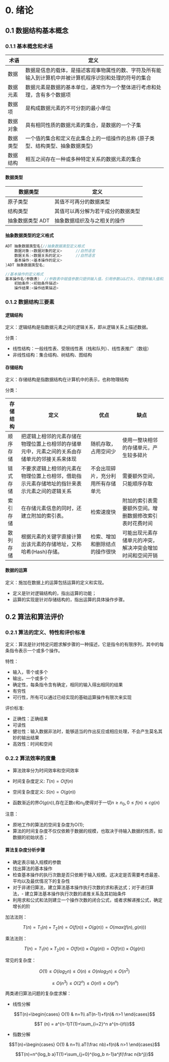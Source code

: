 
# 0. 绪论

## 0.1 数据结构基本概念

### 0.1.1 基本概念和术语

 术语	   |  定义
 ---------|----------
数据	   | 数据是信息的载体，是描述客观事物属性的数、字符及所有能输入到计算机中并被计算机程序识别和处理的符号的集合
数据元素	| 数据元素是数据的基本单位，通常作为一个整体进行考虑和处理，含有多个数据项
数据项	    | 是构成数据元素的不可分割的最小单位
数据对象	| 具有相同性质的数据元素的集合，是数据的一个子集
数据类型	| 一个值的集合和定义在此集合上的一组操作的总称 {原子类型、结构类型、抽象数据类型}
数据结构	| 相互之间存在一种或多种特定关系的数据元素的集合

#### 数据类型

数据类型	| 定义
-----------|-------------
原子类型	| 其值不可再分的数据类型
结构类型	|其值可以再分解为若干成分的数据类型
抽象数据类型 ADT|	抽象数据组织及与之相关的操作

#### 抽象数据类型的定义格式

```c
ADT 抽象数据类型名{//抽象数据类型定义格式
	数据对象:<数据对象的定义>		//自然语言
	数据关系:<数据关系的定义>		//自然语言
	基本操作:<基本操作的定义>
}ADT 抽象数据类型名;

//基本操作的定义格式
基本操作名(参数表)	//参数表中赋值参数只提供输入值，引用参数以&打头，可提供输入值和返回操作结果
    初始条件:<初始条件描述>
    操作结果:<操作结果描述>

```

### 0.1.2 数据结构三要素

#### 逻辑结构

定义：逻辑结构是指数据元素之间的逻辑关系，即从逻辑关系上描述数据。

分类：

- 线性结构：一般线性表、受限线性表（栈和队列）、线性表推广（数组）
- 非线性结构：集合结构、树结构、图结构
  
#### 存储结构

定义：存储结构是指数据结构在计算机中的表示，也称物理结构

分类：

存储结构	| 定义	| 优点	| 缺点
------------|------|-------|-------
顺序存储	|把逻辑上相邻的元素存储在物理位置上也相邻的存储单元中，元素之间的关系由存储单元的邻接关系来体现 	|随机存取，占用空间少	|使用一整块相邻的存储单元，产生较多碎片
链式存储	|不要求逻辑上相邻的元素在物理位置上也相邻，借助指示元素存储地址的指针来表示元素之间的逻辑关系|	不会出现碎片，充分利用所有存储单元	|需要额外空间，只能顺序存取
索引存储	|在存储元素信息的同时，还建立附加的索引表。	|检索速度快	|附加的索引表需要额外空间。增删数据修改索引表时花费时间
散列存储	|根据元素的关键字直接计算出该元素的存储地址，又称哈希(Hash)存储。|	检索、增加和删除结点的操作很快	|可能出现元素存储单元的冲突，解决冲突会增加时间和空间开销

#### 数据的运算
定义：施加在数据上的运算包括运算的定义和实现。

- 定义是针对逻辑结构的，指出运算的功能；
- 运算的实现是针对存储结构的，指出运算的具体操作步骤。

## 0.2 算法和算法评价
### 0.2.1 算法的定义、特性和评价标准
定义：算法是针对特定问题求解步骤的一种描述，它是指令的有限序列，其中的每条指令表示一个或多个操作。

特性：

- 输入，零个或多个
- 输出，一个或多个
- 确定性，每条指令含有确定，相同的输入得出相同的结果
- 有穷性
- 可行性，所有可以通过已经实现的基础运算操作有限次来实现

评价标准:

- 正确性：正确结果
- 可读性
- 健壮性：输入数据非法时，能够适当的作出反应或相应处理，不会产生莫名其妙的输出结果
- 高效性：时间和空间


### 0.2.2 算法效率的度量
- 算法效率分为时间效率和空间效率

- 时间复杂度定义: $T(n)=O(f(n)$

- 空间复杂度定义: $S(n)=O(g(n))$

-  函数渐近的界$O(g(n))$,存在正数$c$和$n_0$使得对于一切$n\geq n_0, 0\leq f(n)\leq cg(n)$


注意：

- 原地工作的算法的空间复杂度为O(1);
- 算法的时间复杂度不仅仅依赖于数据的规模，也取决于待输入数据的性质，如数据的初始状态；

#### 算法复杂度分析步骤 

- 确定表示输入规模的参数
- 找出算法的基本操作
- 检查基本操作的执行次数是否只依赖于输入规模。这决定是否需要考虑最差、平均以及最优情况下的复杂性
- 对于非递归算法，建立算法基本操作执行次数的求和表达式；对于递归算法，- 建立算法基本操作执行次数的递推关系及其初始条件
- 利用求和公式和法则建立一个操作次数的闭合公式，或者求解递推公式，确定增长的阶
  
加法法则：

$$T(n)=T_1(n)+T_2(n)=O(f(n))+O(g(n))=O(max(f(n),g(n)))$$

乘法法则：

$$T(n)=T_1(n)\times T_2(n)=O(f(n))\times O(g(n))=O(f(n))\times O(g(n))$$

常见的复杂度：

$$O(1) \leq O(log_2n)\leq O(n) \leq O(n log_2n) \leq O(n^2)$$

$$\leq O(n^3) \leq O(2^n) \leq O(n!) \leq O(n^n)$$

两类递归算法问题的复杂度求解：

- 线性分解
  
$$T(n)=\begin{cases} O(1) & n=1\\ aT(n-1)+f(n)& n>1 \end{cases}$$

$$T (n) = a^{n-1}T(1)+\sum_{i=2}^n a^{n-i}f(i)$$

- 指数分解

$$T(n)=\begin{cases} O(1) & n=1\\ aT(\frac nb)+f(n)& n>1 \end{cases}$$

$$T(n)=n^{log_b a}T(1)+\sum_{j=0}^{log_b n-1}a^jf(\frac n{b^j})$$